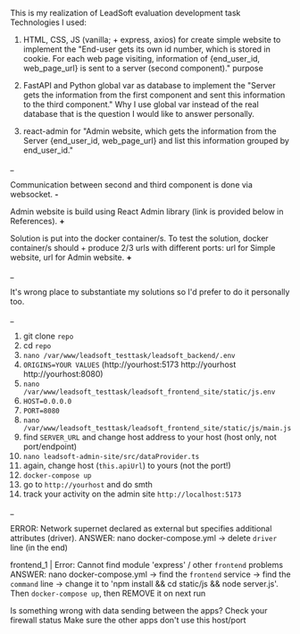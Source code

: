 This is my realization of LeadSoft evaluation development task Technologies I used:

1. HTML, CSS, JS (vanilla; + express, axios) for create simple website to implement the "End-user gets its own id number, which is stored in cookie. For each web page visiting, information of {end_user_id, web_page_url} is sent to a server (second component)." purpose

2. FastAPI and Python global var as database to implement the "Server gets the information from the first component and sent this information to the third component." Why I use global var instead of the real database that is the question I would like to answer personally.

3. react-admin for "Admin website, which gets the information from the Server {end_user_id, web_page_url} and list this information grouped by end_user_id."

_

Communication between second and third component is done via websocket. **-**

Admin website is build using React Admin library (link is provided below in References). **+**

Solution is put into the docker container/s. To test the solution, docker container/s should + produce 2/3 urls with different ports: url for Simple website, url for Admin website. **+**

_

It's wrong place to substantiate my solutions so I'd prefer to do it personally too.

_
1. git clone `repo`
2. cd `repo`
3. `nano /var/www/leadsoft_testtask/leadsoft_backend/.env`
4. `ORIGINS=YOUR VALUES` (http://yourhost:5173 http://yourhost http://yourhost:8080)
5. `nano /var/www/leadsoft_testtask/leadsoft_frontend_site/static/js.env`
6. `HOST=0.0.0.0`
7. `PORT=8080`
8. `nano /var/www/leadsoft_testtask/leadsoft_frontend_site/static/js/main.js`
9. find `SERVER_URL` and change host address to your host (host only, not port/endpoint)
10. `nano leadsoft-admin-site/src/dataProvider.ts`
11. again, change host (`this.apiUrl`) to yours (not the port!)
12. `docker-compose up`
13. go to `http://yourhost` and do smth
14. track your activity on the admin site `http://localhost:5173`
    
_

ERROR: Network supernet declared as external but specifies additional attributes (driver).
ANSWER: nano docker-compose.yml -> delete `driver` line (in the end)

frontend_1  | Error: Cannot find module 'express' / other `frontend` problems
ANSWER: nano docker-compose.yml -> find the `frontend` service -> find the `command` line -> change it to 'npm install && cd static/js && node server.js'. Then `docker-compose up`, then REMOVE it on next run

Is something wrong with data sending between the apps? Check your firewall status
Make sure the other apps don't use this host/port
